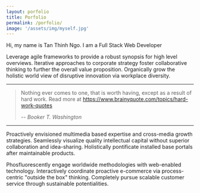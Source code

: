 ```yaml
---
layout: porfolio
title: Porfolio
permalink: /porfolio/
image: '/assets/img/myself.jpg'
---
```


Hi, my name is Tan Thinh Ngo. I am a Full Stack Web Developer  

Leverage agile frameworks to provide a robust synopsis for high level overviews. Iterative approaches to corporate strategy foster collaborative thinking to further the overall value proposition. Organically grow the holistic world view of disruptive innovation via workplace diversity.

***

> Nothing ever comes to one, that is worth having, except as a result of hard work.
Read more at https://www.brainyquote.com/topics/hard-work-quotes
>
> -- <cite>Booker T. Washington</cite>

***

Proactively envisioned multimedia based expertise and cross-media growth strategies. Seamlessly visualize quality intellectual capital without superior collaboration and idea-sharing. Holistically pontificate installed base portals after maintainable products.

Phosfluorescently engage worldwide methodologies with web-enabled technology. Interactively coordinate proactive e-commerce via process-centric "outside the box" thinking. Completely pursue scalable customer service through sustainable potentialities.

